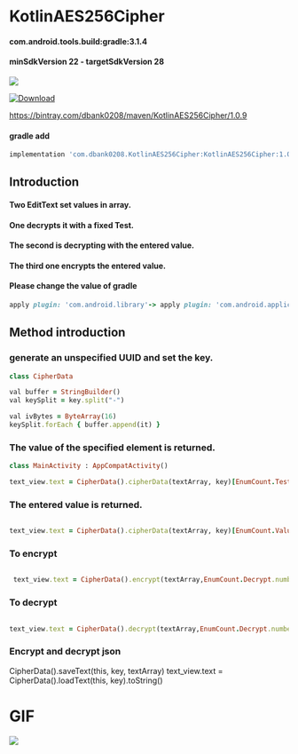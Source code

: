 # KotlinAES256Cipher

#### com.android.tools.build:gradle:3.1.4
#### minSdkVersion 22 - targetSdkVersion 28



<a href='https://bintray.com/dbank0208/maven/KotlinAES256Cipher?source=watch' alt='Get automatic notifications about new "KotlinAES256Cipher" versions'><img src='https://www.bintray.com/docs/images/bintray_badge_color.png'></a>
 
 
[ ![Download](https://api.bintray.com/packages/dbank0208/maven/KotlinAES256Cipher/images/download.svg) ](https://bintray.com/dbank0208/maven/KotlinAES256Cipher/_latestVersion) 
 

 
https://bintray.com/dbank0208/maven/KotlinAES256Cipher/1.0.9





#### gradle add

```ruby
implementation 'com.dbank0208.KotlinAES256Cipher:KotlinAES256Cipher:1.0.9'
```


## Introduction

#### Two EditText set values in array.
#### One decrypts it with a fixed Test.
#### The second is decrypting with the entered value.
#### The third one encrypts the entered value.

#### Please change the value of gradle
```ruby
apply plugin: 'com.android.library'-> apply plugin: 'com.android.application'
```

## Method introduction
### generate an unspecified UUID and set the key.
```ruby
class CipherData

val buffer = StringBuilder()
val keySplit = key.split("-")

val ivBytes = ByteArray(16)
keySplit.forEach { buffer.append(it) }
```
### The value of the specified element is returned.
```ruby
class MainActivity : AppCompatActivity()

text_view.text = CipherData().cipherData(textArray, key)[EnumCount.Test.number]
```

### The entered value is returned.
```ruby

text_view.text = CipherData().cipherData(textArray, key)[EnumCount.Value.number]
```

### To encrypt

```ruby

 text_view.text = CipherData().encrypt(textArray,EnumCount.Decrypt.number,key)
```

### To decrypt

```ruby

text_view.text = CipherData().decrypt(textArray,EnumCount.Decrypt.number,key)
```

### Encrypt and decrypt json
CipherData().saveText(this, key, textArray)
text_view.text = CipherData().loadText(this, key).toString()
# GIF
![](https://github.com/daisukenagata/KotlinAES256Cipher/blob/master/Movie3.gif)
